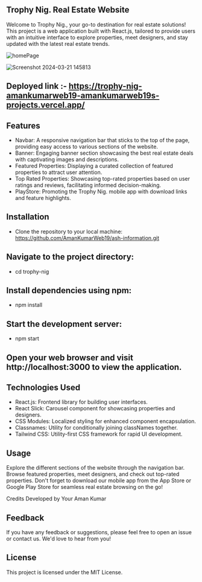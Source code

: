 ## Trophy Nig. Real Estate Website
Welcome to Trophy Nig., your go-to destination for real estate solutions! This project is a web application built with React.js, tailored to provide users with an intuitive interface to explore properties, meet designers, and stay updated with the latest real estate trends.

![homePage](https://github.com/AmanKumarWeb19/ash-information/assets/105958123/96908ed2-4aba-4491-aed5-71461c0e8989)

![Screenshot 2024-03-21 145813](https://github.com/AmanKumarWeb19/ash-information/assets/105958123/a2596424-2ae9-48f0-9eee-63c9e4b896ef)



## Deployed link :- https://trophy-nig-amankumarweb19-amankumarweb19s-projects.vercel.app/

## Features
- Navbar: A responsive navigation bar that sticks to the top of the page, providing easy access to various sections of the website.
- Banner: Engaging banner section showcasing the best real estate deals with captivating images and descriptions.
- Featured Properties: Displaying a curated collection of featured properties to attract user attention.
- Top Rated Properties: Showcasing top-rated properties based on user ratings and reviews, facilitating informed decision-making.
- PlayStore: Promoting the Trophy Nig. mobile app with download links and feature highlights.

  
## Installation
- Clone the repository to your local machine:
https://github.com/AmanKumarWeb19/ash-information.git

## Navigate to the project directory:
- cd trophy-nig

## Install dependencies using npm:
- npm install


## Start the development server:
- npm start

## Open your web browser and visit http://localhost:3000 to view the application.

## Technologies Used
- React.js: Frontend library for building user interfaces.
- React Slick: Carousel component for showcasing properties and designers.
- CSS Modules: Localized styling for enhanced component encapsulation.
- Classnames: Utility for conditionally joining classNames together.
- Tailwind CSS: Utility-first CSS framework for rapid UI development.

  
## Usage
Explore the different sections of the website through the navigation bar. Browse featured properties, meet designers, and check out top-rated properties. Don't forget to download our mobile app from the App Store or Google Play Store for seamless real estate browsing on the go!

Credits
Developed by Your Aman Kumar

## Feedback
If you have any feedback or suggestions, please feel free to open an issue or contact us. We'd love to hear from you!

## License
This project is licensed under the MIT License.
